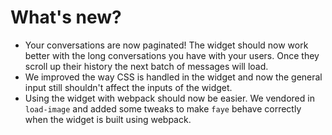 # What's new?
- Your conversations are now paginated! The widget should now work better with the long conversations you have with your users. Once they scroll up their history the next batch of messages will load.
- We improved the way CSS is handled in the widget and now the general input still shouldn't affect the inputs of the widget.
- Using the widget with webpack should now be easier. We vendored in `load-image` and added some tweaks to make `faye` behave correctly when the widget is built using webpack.

